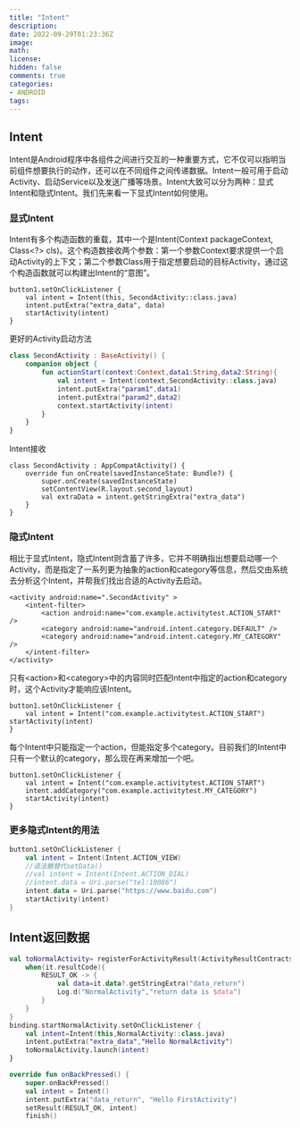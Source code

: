 ```yaml
---
title: "Intent"
description: 
date: 2022-09-29T01:23:36Z
image: 
math: 
license: 
hidden: false
comments: true
categories:
- ANDROID
tags:
---
```

## Intent

Intent是Android程序中各组件之间进行交互的一种重要方式，它不仅可以指明当前组件想要执行的动作，还可以在不同组件之间传递数据。Intent一般可用于启动Activity、启动Service以及发送广播等场景。Intent大致可以分为两种：显式Intent和隐式Intent。我们先来看一下显式Intent如何使用。

### 显式Intent

Intent有多个构造函数的重载，其中一个是Intent(Context packageContext, Class&lt;?&gt; cls)。这个构造数接收两个参数：第一个参数Context要求提供一个启动Activity的上下文；第二个参数Class用于指定想要启动的目标Activity，通过这个构造函数就可以构建出Intent的“意图”。

```
button1.setOnClickListener {
    val intent = Intent(this, SecondActivity::class.java)
    intent.putExtra("extra_data", data)
    startActivity(intent)
}
```
更好的Activity启动方法
```kotlin
class SecondActivity : BaseActivity() {
    companion object {
        fun actionStart(context:Context,data1:String,data2:String){
            val intent = Intent(context,SecondActivity::class.java)
            intent.putExtra("param1",data1)
            intent.putExtra("param2",data2)
            context.startActivity(intent)
        }
    }
}
```
Intent接收
```
class SecondActivity : AppCompatActivity() {
	override fun onCreate(savedInstanceState: Bundle?) {
		super.onCreate(savedInstanceState)
		setContentView(R.layout.second_layout)
		val extraData = intent.getStringExtra("extra_data")
	}
}
```




### 隐式Intent

相比于显式Intent，隐式Intent则含蓄了许多，它并不明确指出想要启动哪一个Activity，而是指定了一系列更为抽象的action和category等信息，然后交由系统去分析这个Intent，并帮我们找出合适的Activity去启动。

```
<activity android:name=".SecondActivity" >
    <intent-filter>
        <action android:name="com.example.activitytest.ACTION_START" />
        <category android:name="android.intent.category.DEFAULT" />
        <category android:name="android.intent.category.MY_CATEGORY" />
    </intent-filter>
</activity>
```

只有&lt;action&gt;和&lt;category&gt;中的内容同时匹配Intent中指定的action和category时，这个Activity才能响应该Intent。

```
button1.setOnClickListener {
    val intent = Intent("com.example.activitytest.ACTION_START")
startActivity(intent)
}
```

每个Intent中只能指定一个action，但能指定多个category。目前我们的Intent中只有一个默认的category，那么现在再来增加一个吧。

```
button1.setOnClickListener {
    val intent = Intent("com.example.activitytest.ACTION_START")
    intent.addCategory("com.example.activitytest.MY_CATEGORY")
    startActivity(intent)
}
```

### 更多隐式Intent的用法

```kotlin
button1.setOnClickListener {
    val intent = Intent(Intent.ACTION_VIEW)
    //语法糖替代setData()	
    //val intent = Intent(Intent.ACTION_DIAL)
    //intent.data = Uri.parse("tel:10086")
    intent.data = Uri.parse("https://www.baidu.com")
    startActivity(intent)
}
```

## Intent返回数据

```kotlin
val toNormalActivity= registerForActivityResult(ActivityResultContracts.StartActivityForResult()){
    when(it.resultCode){
        RESULT_OK -> {
            val data=it.data?.getStringExtra("data_return")
            Log.d("NormalActivity","return data is $data")
        }
    }
}
binding.startNormalActivity.setOnClickListener {
    val intent=Intent(this,NormalActivity::class.java)
    intent.putExtra("extra_data","Hello NormalActivity")
    toNormalActivity.launch(intent)
}
```

```kotlin
override fun onBackPressed() {
    super.onBackPressed()
    val intent = Intent()
    intent.putExtra("data_return", "Hello FirstActivity")
    setResult(RESULT_OK, intent)
    finish()
```
